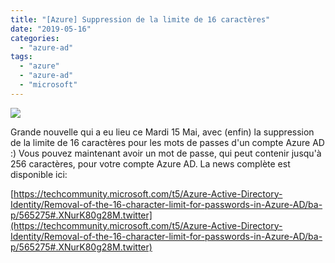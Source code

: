 ```yaml
---
title: "[Azure] Suppression de la limite de 16 caractères"
date: "2019-05-16"
categories: 
  - "azure-ad"
tags: 
  - "azure"
  - "azure-ad"
  - "microsoft"
---
```


![](https://cloudyjourney.fr/wp-content/uploads/2018/01/Azure.png)

Grande nouvelle qui a eu lieu ce Mardi 15 Mai, avec (enfin) la suppression de la limite de 16 caractères pour les mots de passes d'un compte Azure AD :) Vous pouvez maintenant avoir un mot de passe, qui peut contenir jusqu'à 256 caractères, pour votre compte Azure AD. La news complète est disponible ici:

[https://techcommunity.microsoft.com/t5/Azure-Active-Directory-Identity/Removal-of-the-16-character-limit-for-passwords-in-Azure-AD/ba-p/565275#.XNurK80g28M.twitter](https://techcommunity.microsoft.com/t5/Azure-Active-Directory-Identity/Removal-of-the-16-character-limit-for-passwords-in-Azure-AD/ba-p/565275#.XNurK80g28M.twitter)

